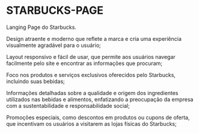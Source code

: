 # STARBUCKS-PAGE
Langing Page do Starbucks.

Design atraente e moderno que reflete a marca e cria uma experiência visualmente agradável para o usuário;

Layout responsivo e fácil de usar, que permite aos usuários navegar facilmente pelo site e encontrar as informações que procuram;

Foco nos produtos e serviços exclusivos oferecidos pelo Starbucks, incluindo suas bebidas;

Informações detalhadas sobre a qualidade e origem dos ingredientes utilizados nas bebidas e alimentos, enfatizando a preocupação da empresa com a sustentabilidade e responsabilidade social;

Promoções especiais, como descontos em produtos ou cupons de oferta, que incentivam os usuários a visitarem as lojas físicas do Starbucks;
